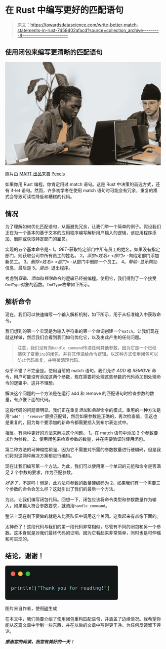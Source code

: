 # 在 Rust 中编写更好的匹配语句

> 原文：<https://towardsdatascience.com/write-better-match-statements-in-rust-7458402afacd?source=collection_archive---------8----------------------->

## 使用闭包来编写更清晰的匹配语句

![](img/2249efe1a61a2b73d712d7cfd21acde5.png)

照片由 [MART 出品](https://www.pexels.com/@mart-production?utm_content=attributionCopyText&utm_medium=referral&utm_source=pexels)来自 [Pexels](https://www.pexels.com/photo/a-busy-man-using-a-laptop-7550304/?utm_content=attributionCopyText&utm_medium=referral&utm_source=pexels)

如果你用 Rust 编程，你肯定用过 match 语句。这是 Rust 中决策的首选方式，还有 if-let 语句。然而，许多初学者在使用 match 语句时可能会有冗余，重复的模式会导致可读性降低和糟糕的代码。

## 情况

为了理解如何优化匹配语句，从而避免冗余，让我们举一个简单的例子。假设我们正在为一个基本的基于文本的应用程序编写解析用户输入的逻辑，该应用程序添加、删除或获取特定部门的雇员。

实现的五个基本命令是~
1。*GET<department>*-获取特定部门中所有员工的姓名，如果没有指定部门，则获取公司中所有员工的姓名。
2。*添加<姓名> <部门>* -向给定部门添加新员工。
3。*删除<姓名> <部门>* -从部门中删除一个员工。
4。*帮助-* 显示帮助信息，最后是
5。*退出-* 退出程序。

考虑到*获取*、*添加*和*移除*命令的逻辑已经被编程。使用它，我们得到了一个接受`CmdType`对象的函数。`CmdType`枚举如下所示。

## 解析命令

现在，我们可以快速编写一个输入解析机制，如下所示，用于从标准输入中获取命令。

我们想到的第一个实现是为输入字符串的第一个单词创建一个`match`。让我们现在就这样做，然后我们会看到我们如何优化它，以及由此产生的任何问题。

> 注意，我们没有向`handle_command`传递任何其他参数，因为它是一个已经捕获了变量`inp`的闭包，并将其传递给命令逻辑。以这种方式使用闭包可以防止代码重复，并稍微清理代码。

似乎不错？不完全是。使用当前的 match 语句，我们允许 *ADD* 和 *REMOVE* 命令，用户可能没有添加这两个参数，现在需要将处理这些参数的代码添加到处理命令的逻辑中，这并不理想。

解决这个问题的一个方法是在运行 add 和 remove 的匹配语句时检查参数的数量，有点像下面的代码。

这段代码的问题很明显。我们正在重复*添加*和*删除*命令的模式。重用的一种方法是用`"add" | "remove"`替换匹配臂，然后如果参数是正确的，再次检查值，但这也是重复的，因为每个要添加的新命令都需要插入到布尔表达式中。

相反，有两种更好的方法来解决这个问题。
1。在 match 语句中添加 2 个参数要求作为参数。
2。使用闭包来检查参数的数量，并在需要验证时使用闭包。

第二种方法的可伸缩性稍强，因为它不需要对所需的参数数量进行硬编码，但是我们将对这两种解决方案都进行编码。

现在让我们编写第一个方法。为此，我们可以使用第一个单词的元组和命令是否满足 2 个参数的要求，作为匹配参数。

*好多了*，不是吗！但是，此方法将参数的数量硬编码为 2。如果我们有一个需要三个参数的命令会怎么样？这就引出了我们的最后一个方法。

为此，让我们编写闭包代码。回想一下，闭包应该将命令类型和参数数量作为输入，如果输入符合参数要求，就调用`handle_command`。

整洁！现在剩下要做的就是从比赛队伍中调用这个关闭。这看起来有点像下面的。

太神奇了！这段代码与我们的第一段代码非常相似，尽管有不同的闭包和另一个参数。这本身就是对我们最终代码的证明，因为它看起来非常简单，同时也是可伸缩和可实现的。

## 结论，谢谢！

![](img/07ee411ee4f7b92b3913ae8e0a45168b.png)

图片来自作者，使用[碳](https://carbon.now.sh/)生成

在本文中，我们简要介绍了使用闭包重构匹配语句，并涵盖了边缘情况。我希望你能从这篇文章中学到一些东西，并在以后的文章中写得更干净。为任何反馈留下评论。

***感谢您的阅读，祝您有美好的一天！***